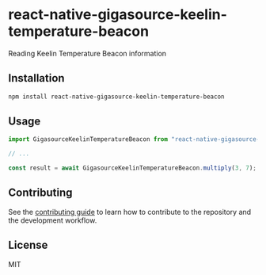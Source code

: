 # react-native-gigasource-keelin-temperature-beacon

Reading Keelin Temperature Beacon information

## Installation

```sh
npm install react-native-gigasource-keelin-temperature-beacon
```

## Usage

```js
import GigasourceKeelinTemperatureBeacon from "react-native-gigasource-keelin-temperature-beacon";

// ...

const result = await GigasourceKeelinTemperatureBeacon.multiply(3, 7);
```

## Contributing

See the [contributing guide](CONTRIBUTING.md) to learn how to contribute to the repository and the development workflow.

## License

MIT
